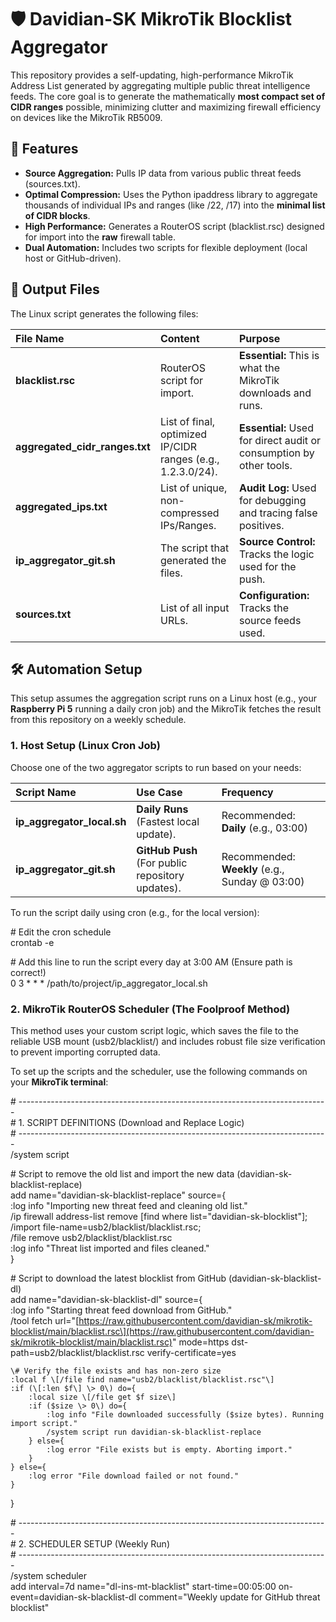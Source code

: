 # **🛡️ Davidian-SK MikroTik Blocklist Aggregator**

This repository provides a self-updating, high-performance MikroTik Address List generated by aggregating multiple public threat intelligence feeds. The core goal is to generate the mathematically **most compact set of CIDR ranges** possible, minimizing clutter and maximizing firewall efficiency on devices like the MikroTik RB5009.

## **🚀 Features**

* **Source Aggregation:** Pulls IP data from various public threat feeds (sources.txt).  
* **Optimal Compression:** Uses the Python ipaddress library to aggregate thousands of individual IPs and ranges (like /22, /17) into the **minimal list of CIDR blocks**.  
* **High Performance:** Generates a RouterOS script (blacklist.rsc) designed for import into the **raw** firewall table.  
* **Dual Automation:** Includes two scripts for flexible deployment (local host or GitHub-driven).

## **📝 Output Files**

The Linux script generates the following files:

| File Name | Content | Purpose |
| :---- | :---- | :---- |
| **blacklist.rsc** | RouterOS script for import. | **Essential:** This is what the MikroTik downloads and runs. |
| **aggregated\_cidr\_ranges.txt** | List of final, optimized IP/CIDR ranges (e.g., 1.2.3.0/24). | **Essential:** Used for direct audit or consumption by other tools. |
| **aggregated\_ips.txt** | List of unique, non-compressed IPs/Ranges. | **Audit Log:** Used for debugging and tracing false positives. |
| **ip\_aggregator\_git.sh** | The script that generated the files. | **Source Control:** Tracks the logic used for the push. |
| **sources.txt** | List of all input URLs. | **Configuration:** Tracks the source feeds used. |

## **🛠️ Automation Setup**

This setup assumes the aggregation script runs on a Linux host (e.g., your **Raspberry Pi 5** running a daily cron job) and the MikroTik fetches the result from this repository on a weekly schedule.

### **1\. Host Setup (Linux Cron Job)**

Choose one of the two aggregator scripts to run based on your needs:

| Script Name | Use Case | Frequency |
| :---- | :---- | :---- |
| **ip\_aggregator\_local.sh** | **Daily Runs** (Fastest local update). | Recommended: **Daily** (e.g., 03:00) |
| **ip\_aggregator\_git.sh** | **GitHub Push** (For public repository updates). | Recommended: **Weekly** (e.g., Sunday @ 03:00) |

To run the script daily using cron (e.g., for the local version):

\# Edit the cron schedule  
crontab \-e

\# Add this line to run the script every day at 3:00 AM (Ensure path is correct\!)  
0 3 \* \* \* /path/to/project/ip\_aggregator\_local.sh

### **2\. MikroTik RouterOS Scheduler (The Foolproof Method)**

This method uses your custom script logic, which saves the file to the reliable USB mount (usb2/blacklist/) and includes robust file size verification to prevent importing corrupted data.

To set up the scripts and the scheduler, use the following commands on your **MikroTik terminal**:

\# \-----------------------------------------------------------------------------  
\# 1\. SCRIPT DEFINITIONS (Download and Replace Logic)  
\# \-----------------------------------------------------------------------------  
/system script

\# Script to remove the old list and import the new data (davidian-sk-blacklist-replace)  
add name="davidian-sk-blacklist-replace" source={  
    :log info "Importing new threat feed and cleaning old list."  
    /ip firewall address-list remove \[find where list="davidian-sk-blocklist"\];   
    /import file-name=usb2/blacklist/blacklist.rsc;   
    /file remove usb2/blacklist/blacklist.rsc  
    :log info "Threat list imported and files cleaned."  
}

\# Script to download the latest blocklist from GitHub (davidian-sk-blacklist-dl)  
add name="davidian-sk-blacklist-dl" source={  
    :log info "Starting threat feed download from GitHub."  
    /tool fetch url="\[https://raw.githubusercontent.com/davidian-sk/mikrotik-blocklist/main/blacklist.rsc\](https://raw.githubusercontent.com/davidian-sk/mikrotik-blocklist/main/blacklist.rsc)" mode=https dst-path=usb2/blacklist/blacklist.rsc verify-certificate=yes  
      
    \# Verify the file exists and has non-zero size  
    :local f \[/file find name="usb2/blacklist/blacklist.rsc"\]  
    :if (\[:len $f\] \> 0\) do={  
        :local size \[/file get $f size\]  
        :if ($size \> 0\) do={  
            :log info "File downloaded successfully ($size bytes). Running import script."  
            /system script run davidian-sk-blacklist-replace  
        } else={  
            :log error "File exists but is empty. Aborting import."  
        }  
    } else={  
        :log error "File download failed or not found."  
    }  
}

\# \-----------------------------------------------------------------------------  
\# 2\. SCHEDULER SETUP (Weekly Run)  
\# \-----------------------------------------------------------------------------  
/system scheduler  
add interval=7d name="dl-ins-mt-blacklist" start-time=00:05:00 on-event=davidian-sk-blacklist-dl comment="Weekly update for GitHub threat blocklist"  
